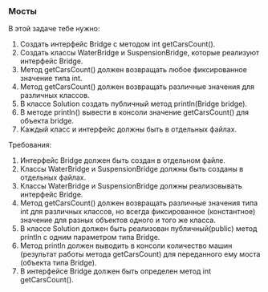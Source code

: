 
### Мосты

В этой задаче тебе нужно:
1. Создать интерфейс Bridge с методом int getCarsCount().
2. Создать классы WaterBridge и SuspensionBridge, которые реализуют интерфейс Bridge.
3. Метод getCarsCount() должен возвращать любое фиксированное значение типа int.
4. Метод getCarsCount() должен возвращать различные значения для различных классов.
5. В классе Solution создать публичный метод println(Bridge bridge).
6. В методе println() вывести в консоли значение getCarsCount() для объекта bridge.
7. Каждый класс и интерфейс должны быть в отдельных файлах.


Требования:
1.	Интерфейс Bridge должен быть создан в отдельном файле.
2.	Классы WaterBridge и SuspensionBridge должны быть созданы в отдельных файлах.
3.	Классы WaterBridge и SuspensionBridge должны реализовывать интерфейс Bridge.
4.	Метод getCarsCount() должен возвращать различные значения типа int для различных классов, но всегда фиксированное (константное) значение для разных объектов одного и того же класса.
5.	В классе Solution должен быть реализован публичный(public) метод println c одним параметром типа Bridge.
6.	Метод println должен выводить в консоли количество машин (результат работы метода getCarsCount) для переданного ему моста (объекта типа Bridge).
7.	В интерфейсе Bridge должен быть определен метод int getCarsCount().


